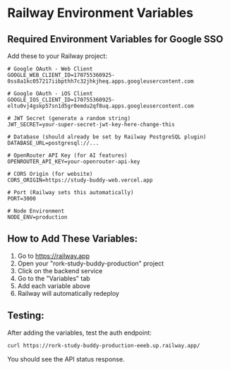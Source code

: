 # Railway Environment Variables

## Required Environment Variables for Google SSO

Add these to your Railway project:

```env
# Google OAuth - Web Client
GOOGLE_WEB_CLIENT_ID=170755360925-0ss8a1kc057217iibpthh7c32jhkjheq.apps.googleusercontent.com

# Google OAuth - iOS Client  
GOOGLE_IOS_CLIENT_ID=170755360925-eltu0vj4gskp57sn1d5gr0emdu2qf8uq.apps.googleusercontent.com

# JWT Secret (generate a random string)
JWT_SECRET=your-super-secret-jwt-key-here-change-this

# Database (should already be set by Railway PostgreSQL plugin)
DATABASE_URL=postgresql://...

# OpenRouter API Key (for AI features)
OPENROUTER_API_KEY=your-openrouter-api-key

# CORS Origin (for website)
CORS_ORIGIN=https://study-buddy-web.vercel.app

# Port (Railway sets this automatically)
PORT=3000

# Node Environment
NODE_ENV=production
```

## How to Add These Variables:

1. Go to https://railway.app
2. Open your "rork-study-buddy-production" project
3. Click on the backend service
4. Go to the "Variables" tab
5. Add each variable above
6. Railway will automatically redeploy

## Testing:

After adding the variables, test the auth endpoint:

```bash
curl https://rork-study-buddy-production-eeeb.up.railway.app/
```

You should see the API status response.

